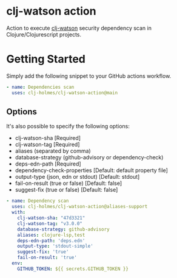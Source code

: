 # clj-watson action

Action to execute [clj-watson](https://github.com/clj-holmes/clj-watson) security dependency scan in Clojure/Clojurescript projects.

# Getting Started
Simply add the following snippet to your GitHub actions workflow.
```yaml
- name: Dependencies scan
  uses: clj-holmes/clj-watson-action@main
```

## Options
It's also possible to specify the following options:
- clj-watson-sha [Required]
- clj-watson-tag [Required]
- aliases (separated by comma)
- database-strategy (github-advisory or dependency-check)
- deps-edn-path [Required]
- dependency-check-properties [Default: default property file]
- output-type (json, edn or stdout) [Default: stdout]
- fail-on-result (true or false) [Default: false]
- suggest-fix (true or false) [Default: false]

```yaml
- name: Dependency scan
  uses: clj-holmes/clj-watson-action@aliases-support
  with:
    clj-watson-sha: "47d3321"
    clj-watson-tag: "v3.0.0"
    database-strategy: github-advisory
    aliases: clojure-lsp,test 
    deps-edn-path: 'deps.edn'
    output-type: 'stdout-simple'
    suggest-fix: 'true'
    fail-on-result: 'true'
  env:
    GITHUB_TOKEN: ${{ secrets.GITHUB_TOKEN }}
```
